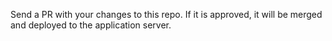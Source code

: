 Send a PR with your changes to this repo.
If it is approved, it will be merged and deployed to the application server.
